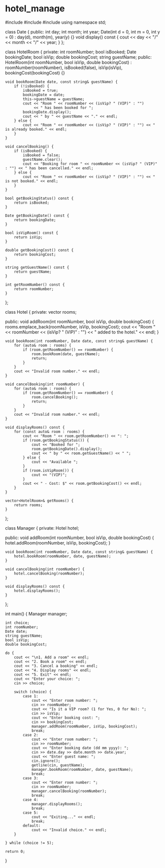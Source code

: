# hotel_manage
#include <iostream>
#include <string>
#include <vector>
using namespace std;

class Date {
public:
    int day;
    int month;
    int year;
    Date(int d = 0, int m = 0, int y = 0) : day(d), month(m), year(y) {}
    void display() const {
        cout << day << "/" << month << "/" << year;
    }
};

class HotelRoom {
private:
    int roomNumber;
    bool isBooked;
    Date bookingDate;
    bool isVip;
    double bookingCost;
    string guestName;
public:
    HotelRoom(int roomNumber, bool isVip, double bookingCost)
        : roomNumber(roomNumber), isBooked(false), isVip(isVip), bookingCost(bookingCost) {}

    void bookRoom(Date date, const string& guestName) {
        if (!isBooked) {
            isBooked = true;
            bookingDate = date;
            this->guestName = guestName;
            cout << "Room " << roomNumber << (isVip? " (VIP)" : "")
                 << " has been booked for ";
            bookingDate.display();
            cout << " by " << guestName << "." << endl;
        } else {
            cout << "Room " << roomNumber << (isVip? " (VIP)" : "") << " is already booked." << endl;
        }
    }

    void cancelBooking() {
        if (isBooked) {
            isBooked = false;
            guestName.clear();
            cout << "Booking for room " << roomNumber << (isVip? " (VIP)" : "") << " has been cancelled." << endl;
        } else {
            cout << "Room " << roomNumber << (isVip? " (VIP)" : "") << " is not booked." << endl;
        }
    }

    bool getBookingStatus() const {
        return isBooked;
    }

    Date getBookingDate() const {
        return bookingDate;
    }

    bool isVipRoom() const {
        return isVip;
    }

    double getBookingCost() const {
        return bookingCost;
    }

    string getGuestName() const {
        return guestName;
    }

    int getRoomNumber() const {
        return roomNumber;
    }
};

class Hotel {
private:
    vector<HotelRoom> rooms;

public:
    void addRoom(int roomNumber, bool isVip, double bookingCost) {
        rooms.emplace_back(roomNumber, isVip, bookingCost);
        cout << "Room " << roomNumber << (isVip? " (VIP)" : "") << " added to the hotel." << endl;
    }

    void bookRoom(int roomNumber, Date date, const string& guestName) {
        for (auto& room : rooms) {
            if (room.getRoomNumber() == roomNumber) {
                room.bookRoom(date, guestName);
                return;
            }
        }
        cout << "Invalid room number." << endl;
    }

    void cancelBooking(int roomNumber) {
        for (auto& room : rooms) {
            if (room.getRoomNumber() == roomNumber) {
                room.cancelBooking();
                return;
            }
        }
        cout << "Invalid room number." << endl;
    }

    void displayRooms() const {
        for (const auto& room : rooms) {
            cout << "Room " << room.getRoomNumber() << ": ";
            if (room.getBookingStatus()) {
                cout << "Booked for ";
                room.getBookingDate().display();
                cout << " by " << room.getGuestName() << " ";
            } else {
                cout << "Available ";
            }
            if (room.isVipRoom()) {
                cout << "(VIP)";
            }
            cout << " - Cost: $" << room.getBookingCost() << endl;
        }
    }

    vector<HotelRoom>& getRooms() {
        return rooms;
    }
};

class Manager {
private:
    Hotel hotel;

public:
    void addRoom(int roomNumber, bool isVip, double bookingCost) {
        hotel.addRoom(roomNumber, isVip, bookingCost);
    }

    void bookRoom(int roomNumber, Date date, const string& guestName) {
        hotel.bookRoom(roomNumber, date, guestName);
    }

    void cancelBooking(int roomNumber) {
        hotel.cancelBooking(roomNumber);
    }

    void displayRooms() const {
        hotel.displayRooms();
    }
};

int main() {
    Manager manager;

    int choice;
    int roomNumber;
    Date date;
    string guestName;
    bool isVip;
    double bookingCost;

    do {
        cout << "\n1. Add a room" << endl;
        cout << "2. Book a room" << endl;
        cout << "3. Cancel a booking" << endl;
        cout << "4. Display rooms" << endl;
        cout << "5. Exit" << endl;
        cout << "Enter your choice: ";
        cin >> choice;

        switch (choice) {
            case 1:
                cout << "Enter room number: ";
                cin >> roomNumber;
                cout << "Is it a VIP room? (1 for Yes, 0 for No): ";
                cin >> isVip;
                cout << "Enter booking cost: ";
                cin >> bookingCost;
                manager.addRoom(roomNumber, isVip, bookingCost);
                break;
            case 2:
                cout << "Enter room number: ";
                cin >> roomNumber;
                cout << "Enter booking date (dd mm yyyy): ";
                cin >> date.day >> date.month >> date.year;
                cout << "Enter guest name: ";
                cin.ignore();
                getline(cin, guestName);
                manager.bookRoom(roomNumber, date, guestName);
                break;
            case 3:
                cout << "Enter room number: ";
                cin >> roomNumber;
                manager.cancelBooking(roomNumber);
                break;
            case 4:
                manager.displayRooms();
                break;
            case 5:
                cout << "Exiting..." << endl;
                break;
            default:
                cout << "Invalid choice." << endl;
        }
    
    } while (choice != 5);

    return 0;
}
